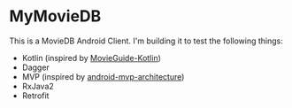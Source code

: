 # MyMovieDB

This is a MovieDB Android Client. I'm building it to test the following things:

 - Kotlin (inspired by [MovieGuide-Kotlin][kotlin])
 - Dagger
 - MVP (inspired by [android-mvp-architecture][mvp])
 - RxJava2
 - Retrofit
 
 [kotlin]: https://github.com/esoxjem/MovieGuide-Kotlin
 [mvp]: https://github.com/MindorksOpenSource/android-mvp-architecture

